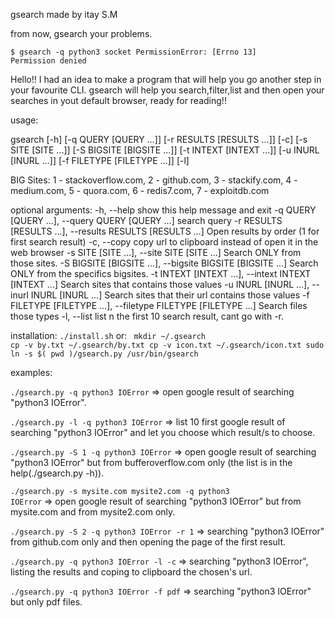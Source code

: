 gsearch made by itay S.M

from now, gsearch your problems.

<code>$ gsearch -q python3 socket PermissionError: [Errno 13] Permission denied</code>

Hello!!
I had an idea to make a program that will help you go another step in your favourite CLI.
gsearch will help you search,filter,list and then open your searches in yout default browser, ready for reading!!

usage: 

gsearch [-h] [-q QUERY [QUERY ...]] [-r RESULTS [RESULTS ...]] [-c]
                  [-s SITE [SITE ...]] [-S BIGSITE [BIGSITE ...]]
                  [-t INTEXT [INTEXT ...]] [-u INURL [INURL ...]]
                  [-f FILETYPE [FILETYPE ...]] [-l]

BIG Sites: 1 - stackoverflow.com, 2 - github.com, 3 - stackify.com, 4 -
medium.com, 5 - quora.com, 6 - redis7.com, 7 - exploitdb.com

optional arguments:
  -h, --help            show this help message and exit
  -q QUERY [QUERY ...], --query QUERY [QUERY ...]
                        search query
  -r RESULTS [RESULTS ...], --results RESULTS [RESULTS ...]
                        Open results by order (1 for first search result)
  -c, --copy            copy url to clipboard instead of open it in the web
                        browser
  -s SITE [SITE ...], --site SITE [SITE ...]
                        Search ONLY from those sites.
  -S BIGSITE [BIGSITE ...], --bigsite BIGSITE [BIGSITE ...]
                        Search ONLY from the specifics bigsites.
  -t INTEXT [INTEXT ...], --intext INTEXT [INTEXT ...]
                        Search sites that contains those values
  -u INURL [INURL ...], --inurl INURL [INURL ...]
                        Search sites that their url contains those values
  -f FILETYPE [FILETYPE ...], --filetype FILETYPE [FILETYPE ...]
                        Search files those types
  -l, --list            list n the first 10 search result, cant go with -r.


installation:
<code>./install.sh</code>
or:
<code>
mkdir ~/.gsearch
cp -v by.txt ~/.gsearch/by.txt
cp -v icon.txt ~/.gsearch/icon.txt
sudo ln -s $( pwd )/gsearch.py /usr/bin/gsearch
</code>

examples:

<code>./gsearch.py -q python3 IOError</code>
=> open google result of searching "python3 IOError".

<code>./gsearch.py -l -q python3 IOError</code>
=> list 10 first google result of searching "python3 IOError" and let you choose which result/s to choose.


<code>./gsearch.py -S 1 -q python3 IOError</code>
=> open google result of searching "python3 IOError" but from bufferoverflow.com only (the list is in the help(./gsearch.py -h)).

<code>./gsearch.py -s mysite.com mysite2.com -q python3 IOError</code>
=> open google result of searching "python3 IOError" but from mysite.com and from mysite2.com only.

<code>./gsearch.py -S 2 -q python3 IOError -r 1</code>
=> searching "python3 IOError" from github.com only and then opening the page of the first result.

<code>./gsearch.py -q python3 IOError -l -c</code>
=> searching "python3 IOError", listing the results and coping to clipboard the chosen's url.

<code>./gsearch.py -q python3 IOError -f pdf</code>
=> searching "python3 IOError" but only pdf files.